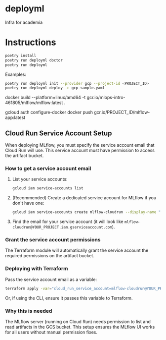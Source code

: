 # deployml
Infra for academia

# Instructions

```bash
poetry install
poetry run deployml doctor
poetry run deployml
```

Examples:

```bash
poetry run deployml init --provider gcp --project-id <PROJECT_ID>
poetry run deployml deploy -c gcp-sample.yaml
```



docker build --platform=linux/amd64 -t gcr.io/mlops-intro-461805/mlflow/mlflow:latest .

gcloud auth configure-docker
docker push gcr.io/PROJECT_ID/mlflow-app:latest

## Cloud Run Service Account Setup

When deploying MLflow, you must specify the service account email that Cloud Run will use. This service account must have permission to access the artifact bucket.

### How to get a service account email

1. List your service accounts:
   ```sh
   gcloud iam service-accounts list
   ```
2. (Recommended) Create a dedicated service account for MLflow if you don't have one:
   ```sh
   gcloud iam service-accounts create mlflow-cloudrun --display-name "MLflow Cloud Run Service Account"
   ```
3. Find the email for your service account (it will look like `mlflow-cloudrun@YOUR_PROJECT.iam.gserviceaccount.com`).

### Grant the service account permissions

The Terraform module will automatically grant the service account the required permissions on the artifact bucket.

### Deploying with Terraform

Pass the service account email as a variable:

```sh
terraform apply -var="cloud_run_service_account=mlflow-cloudrun@YOUR_PROJECT.iam.gserviceaccount.com"
```

Or, if using the CLI, ensure it passes this variable to Terraform.

### Why this is needed

The MLflow server (running on Cloud Run) needs permission to list and read artifacts in the GCS bucket. This setup ensures the MLflow UI works for all users without manual permission fixes.